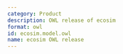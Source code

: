 ```yaml
---
category: Product
description: OWL release of ecosim
format: owl
id: ecosim.model.owl
name: ecosim OWL release
---
```

